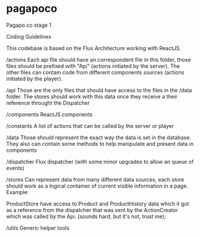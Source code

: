 pagapoco
========

Pagapo.co stage 1

Coding Guidelines

This codebase is based on the Flux Architecture working with ReactJS.

/actions
Each api file should have an correspondent file in this folder, those files should
be prefixed with "Api" (actions initiated by the server).
The other files can contain code from different components sources (actions initiated
by the player).

/api
Those are the only files that should have access to the files in the /data folder.
The stores should work with this data once they receive a their reference
throught the Dispatcher

/components
ReactJS components

/constants
A list of actions that can be called by the server or player

/data
Those should represent the exact way the data is set in the database. They also
can contain some methods to help manipulate and present data in components

/dispatcher
Flux dispatcher (with some minor upgrades to allow an queue of events)

/stores
Can represent data from many different data sources, each store should work as
a logical container of current visible information in a page. Example:

ProductStore have access to Product and ProductHistory data which it got as a reference
from the dispatcher that was sent by the ActionCreator which was called by the Api.
(sounds hard, but it's not, trust me);

/utils
Generic helper tools
